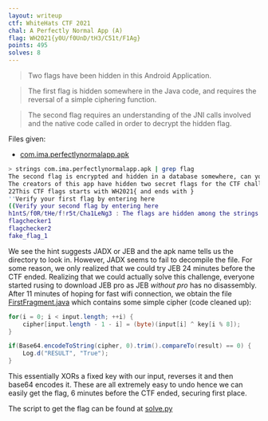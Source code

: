 ```yaml
---
layout: writeup
ctf: WhiteHats CTF 2021
chal: A Perfectly Normal App (A)
flag: WH2021{y0U/f0UnD/tH3/C51t/F1Ag} 
points: 495
solves: 8
---
```


>Two flags have been hidden in this Android Application.

>The first flag is hidden somewhere in the Java code, and requires the reversal of a simple ciphering function.

>The second flag requires an understanding of the JNI calls involved and the native code called in order to decrypt the hidden flag.

Files given:
 - [com.ima.perfectlynormalapp.apk](com.ima.perfectlynormalapp.apk)

```sh
> strings com.ima.perfectlynormalapp.apk | grep flag
The second flag is encrypted and hidden in a database somewhere, can you find it?
The creators of this app have hidden two secret flags for the CTF challenge. You can verify the flags in the textbox below if you can find them!
22This CTF flags starts with WH2021{ and ends with }
''Verify your first flag by entering here
((Verify your second flag by entering here
h1ntS/f0R/tHe/f!r5t/Cha1LeNg3 : The flags are hidden among the strings! Reverse engineer the apk by decompiling the apk using JEB / JADX to see which one is the flag and how it can be readable!
flagchecker1
flagchecker2
fake_flag_1
```

We see the hint suggests JADX or JEB and the apk name tells us the directory to look in. However, JADX seems to fail to decompile the file. For some reason, we only realized that we could try JEB 24 minutes before the CTF ended. Realizing that we could actually solve this challenge, everyone started rusing to download JEB pro as JEB _without pro_ has no disassembly. After 11 minutes of hoping for fast wifi connection, we obtain the file [FirstFragment.java](FirstFragment.java) which contains some simple cipher (code cleaned up):

```java
for(i = 0; i < input.length; ++i) {
    cipher[input.length - 1 - i] = (byte)(input[i] ^ key[i % 8]);
}

if(Base64.encodeToString(cipher, 0).trim().compareTo(result) == 0) {
    Log.d("RESULT", "True");
}
```

This essentially XORs a fixed key with our input, reverses it and then base64 encodes it. These are all extremely easy to undo hence we can easily get the flag, 6 minutes before the CTF ended, securing first place.

The script to get the flag can be found at [solve.py](solve.py)
